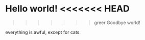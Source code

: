 Hello world!
<<<<<<< HEAD
=======

>>>>>>> greer
Goodbye world!

everything is awful, except for cats.